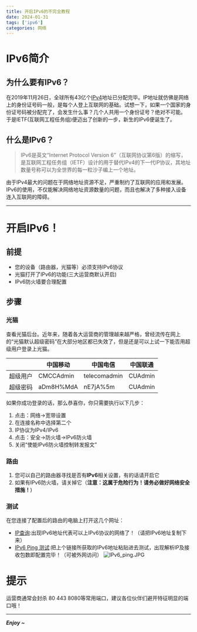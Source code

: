 ```yaml
---
title: 开启IPv6的不完全教程
date: 2024-01-31
tags: ['ipv6']
categories: 网络
---
```

# IPv6简介

## 为什么要有IPv6？

在2019年11月26日，全球所有43亿个[IPv4](https://baike.baidu.com/item/IPv4地址/16742558?fromModule=lemma_inlink)地址已分配完毕。IP地址就仿佛是网络上的身份证号码一般，是每个人登上互联网的基础。试想一下，如果一个国家的身份证号码被分配完了，会发生什么事？几个人共用一个身份证号？绝对不可能。
于是IETF(互联网工程任务组)便迈出了创新的一步，新生的IPv6便诞生了。
## 什么是IPv6？

>IPv6是英文“Internet Protocol Version 6”（互联网协议第6版）的缩写，是互联网工程任务组（IETF）设计的用于替代IPv4的下一代IP协议，其地址数量号称可以为全世界的每一粒沙子编上一个地址。

由于IPv4最大的问题在于网络地址资源不足，严重制约了互联网的应用和发展。IPv6的使用，不仅能解决网络地址资源数量的问题，而且也解决了多种接入设备连入互联网的障碍。

---

# 开启IPv6！

## 前提
+ 您的设备（路由器，光猫等）必须支持IPv6协议
+ 光猫打开了IPv6的功能(三大运营商默认开启)
+ IPv6防火墙要合理配置

## 步骤

### 光猫
查看光猫后台。近年来，随着各大运营商的管理越来越严格，曾经流传在网上的“光猫默认超级密码”在大部分地区都已失效了，但是还是可以上试一下能否用超级用户登录上光猫。

|  | 中国移动 | 中国电信 | 中国联通 |
| ---- | ---- | ---- | ---- |
| 超级用户 | CMCCAdmin | telecomadmin | CUAdmin |
| 超级密码 | aDm8H%MdA | nE7jA%5m | CUAdmin |

如果你成功登录的话，那么恭喜你，你只需要执行以下几步：
1. 点击：网络->宽带设置
2. 在连接名称中选择第二个
3. IP协议为IPv4/IPv6
4. 点击：安全->防火墙->IPv6防火墙
5. 关闭“使能IPv6防火墙控制转发报文”
### 路由
1. 您可以自己的路由器寻找是否有**IPv6**相关设置，有的话请开启它
2. 如果有IPv6防火墙，请关掉它（**注意：这属于危险行为！请务必做好网络安全措施！**)
### 测试
在您连接了配置后的路由的电脑上打开这几个网址：
+  [IP查询](https://ipw.cn/):出现IPv6地址代表可以上IPv6协议的网络了！（请把IPv6地址复制下来）
+ [IPv6 Ping 测试](https://ipw.cn/ipv6ping/):把上个链接所获取的IPv6地址粘贴进去测试，出现解析IP及接收包数即配置完毕！（可被外网访问）
![IPv6_ping.JPG](https://www.freeimg.cn/i/2024/01/31/65b9435ae9ff9.jpg)

 
# 提示
运营商通常会封杀 80 443 8080等常用端口，建议各位伙伴们避开特征明显的端口哦！

---

***Enjoy ~***
